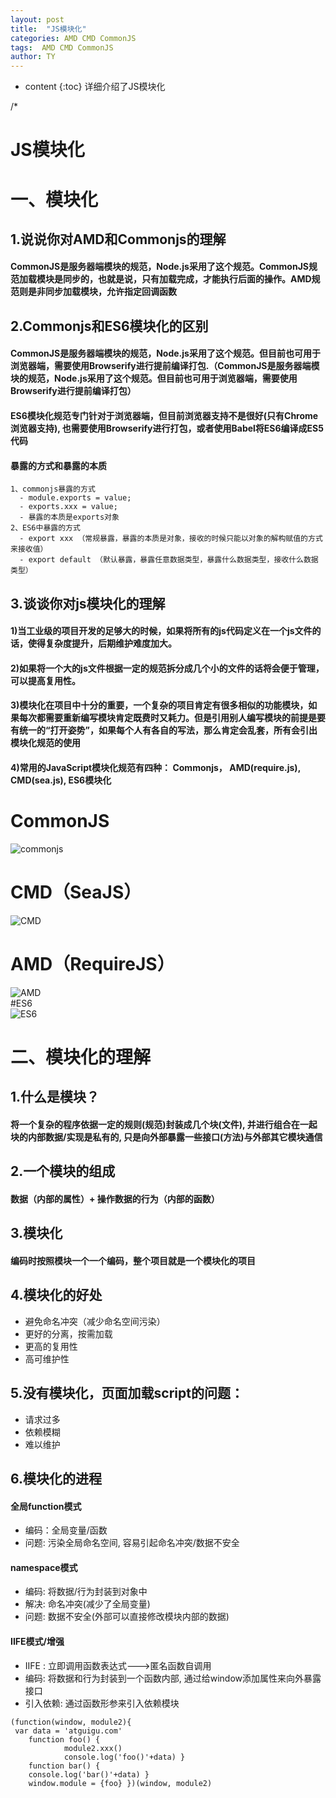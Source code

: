```yaml
---
layout: post
title:  "JS模块化"
categories: AMD CMD CommonJS
tags:  AMD CMD CommonJS
author: TY
---
```


* content
{:toc}
详细介绍了JS模块化




/*

# JS模块化
# 一、模块化
## 1.说说你对AMD和Commonjs的理解  
#### CommonJS是服务器端模块的规范，Node.js采用了这个规范。CommonJS规范加载模块是同步的，也就是说，只有加载完成，才能执行后面的操作。AMD规范则是非同步加载模块，允许指定回调函数  
## 2.Commonjs和ES6模块化的区别  
#### CommonJS是服务器端模块的规范，Node.js采用了这个规范。但目前也可用于浏览器端，需要使用Browserify进行提前编译打包.（CommonJS是服务器端模块的规范，Node.js采用了这个规范。但目前也可用于浏览器端，需要使用Browserify进行提前编译打包）  
#### ES6模块化规范专门针对于浏览器端，但目前浏览器支持不是很好(只有Chrome浏览器支持), 也需要使用Browserify进行打包，或者使用Babel将ES6编译成ES5代码
#### 暴露的方式和暴露的本质
	1、commonjs暴露的方式
	  - module.exports = value;
	  - exports.xxx = value;
	  - 暴露的本质是exports对象
	2、ES6中暴露的方式
	  - export xxx （常规暴露，暴露的本质是对象，接收的时候只能以对象的解构赋值的方式来接收值）
	  - export default （默认暴露，暴露任意数据类型，暴露什么数据类型，接收什么数据类型）
## 3.谈谈你对js模块化的理解
#### 1)当工业级的项目开发的足够大的时候，如果将所有的js代码定义在一个js文件的话，使得复杂度提升，后期维护难度加大。  
#### 2)如果将一个大的js文件根据一定的规范拆分成几个小的文件的话将会便于管理，可以提高复用性。
#### 3)模块化在项目中十分的重要，一个复杂的项目肯定有很多相似的功能模块，如果每次都需要重新编写模块肯定既费时又耗力。但是引用别人编写模块的前提是要有统一的“打开姿势”，如果每个人有各自的写法，那么肯定会乱套，所有会引出模块化规范的使用
#### 4)常用的JavaScript模块化规范有四种： Commonjs， AMD(require.js), CMD(sea.js), ES6模块化
# CommonJS  
![commonjs](https://i.imgur.com/9WgcAzM.png)  
# CMD（SeaJS）  
![CMD](https://i.imgur.com/RfJyy6Z.png)  
# AMD（RequireJS）  
![AMD](https://i.imgur.com/5Jtax8B.png)  
#ES6  
![ES6](https://i.imgur.com/r8jsjJb.png)  
# 二、模块化的理解
## 1.什么是模块？
#### 将一个复杂的程序依据一定的规则(规范)封装成几个块(文件), 并进行组合在一起块的内部数据/实现是私有的, 只是向外部暴露一些接口(方法)与外部其它模块通信  
## 2.一个模块的组成  
#### 数据（内部的属性）+ 操作数据的行为（内部的函数）
## 3.模块化  
#### 编码时按照模块一个一个编码，整个项目就是一个模块化的项目  
## 4.模块化的好处  
- 避免命名冲突（减少命名空间污染）
- 更好的分离，按需加载
- 更高的复用性
- 高可维护性  
## 5.没有模块化，页面加载script的问题：
- 请求过多
- 依赖模糊
- 难以维护
## 6.模块化的进程
#### 全局function模式
- 编码：全局变量/函数
- 问题: 污染全局命名空间, 容易引起命名冲突/数据不安全
#### namespace模式
- 编码: 将数据/行为封装到对象中  
- 解决: 命名冲突(减少了全局变量)  
- 问题: 数据不安全(外部可以直接修改模块内部的数据)  
#### IIFE模式/增强  
- IIFE : 立即调用函数表达式--->匿名函数自调用  
- 编码: 将数据和行为封装到一个函数内部, 通过给window添加属性来向外暴露接口  
- 引入依赖: 通过函数形参来引入依赖模块   

```
(function(window, module2){  
 var data = 'atguigu.com'   
	function foo() {   
			module2.xxx()   
			console.log('foo()'+data) }   
	function bar() {   
	console.log('bar()'+data) }
	window.module = {foo} })(window, module2) 
```